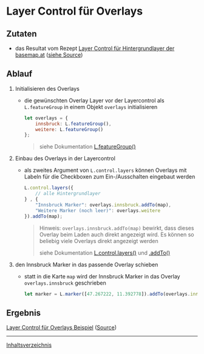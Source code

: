 # Layer Control für Overlays

## Zutaten

- das Resultat vom Rezept [Layer Control für Hintergrundlayer der basemap.at](https://webmapping.github.io/cookbook/control_layers_baselayers) ([siehe Source](https://github.com/webmapping/cookbook/blob/main/examples/control_layers_baselayers.html))

## Ablauf

1. Initialisieren des Overlays

    - die gewünschten Overlay Layer vor der Layercontrol als `L.featureGroup` in einem Objekt `overlays` initialisieren

        ```javascript
        let overlays = {
            innsbruck: L.featureGroup(),
            weitere: L.featureGroup()
        };
        ```

        > siehe Dokumentation [L.featureGroup()](https://leafletjs.com/reference.html#featuregroup)

2. Einbau des Overlays in der Layercontrol

    - als zweites Argument von `L.control.layers` können Overlays mit Labeln für die Checkboxen zum Ein-/Ausschalten eingebaut werden

        ```javascript
        L.control.layers({
            // alle Hintergrundlayer
        } , {
            "Innsbruck Marker": overlays.innsbruck.addTo(map),
            "Weitere Marker (noch leer)": overlays.weitere
        }).addTo(map);
        ```

        > Hinweis: `overlays.innsbruck.addTo(map)` bewirkt, dass dieses Overlay beim Laden auch direkt angezeigt wird. Es können so beliebig viele Overlays direkt angezeigt werden
        >
        > siehe Dokumentation [L.control.layers()](https://leafletjs.com/reference.html#control-layers) und [.addTo()](https://leafletjs.com/reference.html#featuregroup-addto)

3. den Innsbruck Marker in das passende Overlay schieben

    - statt in die Karte `map` wird der Innsbruck Marker in das Overlay `overlays.innsbruck` geschrieben

        ```javascript
        let marker = L.marker([47.267222, 11.392778]).addTo(overlays.innsbruck);
        ```

## Ergebnis

[Layer Control für Overlays Beispiel](https://webmapping.github.io/cookbook/examples/control_layers_overlays.html) ([Source](https://github.com/webmapping/cookbook/blob/main/examples/control_layers_overlays.html))

___
[Inhaltsverzeichnis](https://webmapping.github.io/cookbook/index)
